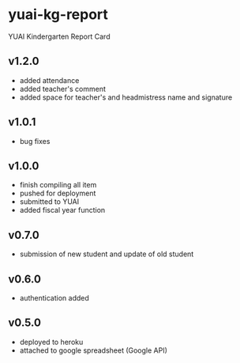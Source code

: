 # yuai-kg-report
YUAI Kindergarten Report Card

v1.2.0
----
- added attendance
- added teacher's comment
- added space for teacher's and headmistress name and signature

v1.0.1
----
- bug fixes

v1.0.0
----
- finish compiling all item
- pushed for deployment
- submitted to YUAI
- added fiscal year function

v0.7.0
----
- submission of new student and update of old student

v0.6.0
----
- authentication added

v0.5.0
----
- deployed to heroku
- attached to google spreadsheet (Google API)
